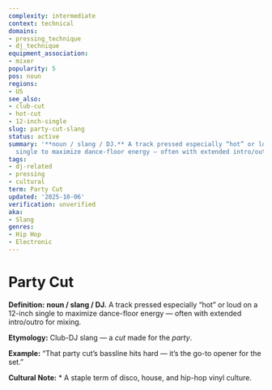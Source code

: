 ```yaml
---
complexity: intermediate
context: technical
domains:
- pressing_technique
- dj_technique
equipment_association:
- mixer
popularity: 5
pos: noun
regions:
- US
see_also:
- club-cut
- hot-cut
- 12-inch-single
slug: party-cut-slang
status: active
summary: '**noun / slang / DJ.** A track pressed especially “hot” or loud on a 12-inch
  single to maximize dance-floor energy — often with extended intro/outro for mixing.'
tags:
- dj-related
- pressing
- cultural
term: Party Cut
updated: '2025-10-06'
verification: unverified
aka:
- Slang
genres:
- Hip Hop
- Electronic
---
```


# Party Cut

**Definition:** **noun / slang / DJ.** A track pressed especially “hot” or loud on a 12-inch single to maximize dance-floor energy — often with extended intro/outro for mixing.

**Etymology:** Club-DJ slang — a *cut* made for the *party*.

**Example:** “That party cut’s bassline hits hard — it’s the go-to opener for the set.”

**Cultural Note:** * A staple term of disco, house, and hip-hop vinyl culture.

